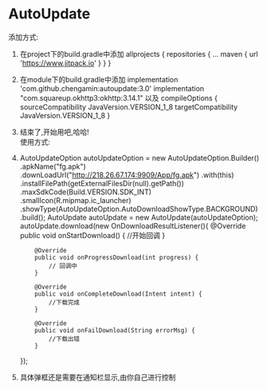 # AutoUpdate
添加方式:
1. 在project下的build.gradle中添加
    allprojects {
		repositories {
			...
			maven { url 'https://www.jitpack.io' }
		}
	}
2. 在module下的build.gradle中添加
  implementation 'com.github.chengamin:autoupdate:3.0'
  implementation "com.squareup.okhttp3:okhttp:3.14.1"
  以及
  compileOptions {
        sourceCompatibility JavaVersion.VERSION_1_8
        targetCompatibility JavaVersion.VERSION_1_8
    }
3. 结束了,开始用吧,哈哈!    
使用方式:
1.  AutoUpdateOption autoUpdateOption = new AutoUpdateOption.Builder()
                .apkName("fg.apk")
                .downLoadUrl("http://218.26.67.174:9909/App/fg.apk")
                .with(this)
                .installFilePath(getExternalFilesDir(null).getPath())
                .maxSdkCode(Build.VERSION.SDK_INT)
                .smallIcon(R.mipmap.ic_launcher)
                .showType(AutoUpdateOption.AutoDownloadShowType.BACKGROUND)
                .build();
    AutoUpdate autoUpdate = new AutoUpdate(autoUpdateOption);
    autoUpdate.download(new OnDownloadResultListener(){
         @Override
            public void onStartDownload() {
                //开始回调
            }

            @Override
            public void onProgressDownload(int progress) {
                // 回调中
            }

            @Override
            public void onCompleteDownload(Intent intent) {
                //下载完成
            }

            @Override
            public void onFailDownload(String errorMsg) {
                //下载出错
            }
    });
2. 具体弹框还是需要在通知栏显示,由你自己进行控制    
